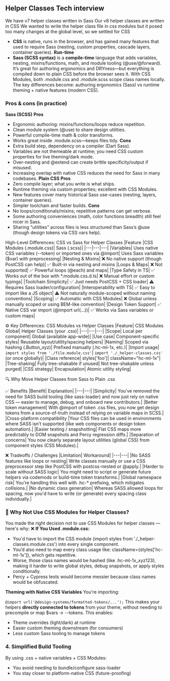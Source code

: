 ## Helper Classes Tech interview 

We have v7 helper classes written in Sass
Our v8 helper classes are written in CSS
We wanted to write the helper class file in css modules but it posed too many changes at the global level, so we settled for CSS


- **CSS** is native, runs in the browser, and has gained many features that used to require Sass (nesting, custom properties, cascade layers, container queries). **Run-time**
- **Sass (SCSS syntax)** is a **compile-time**  language that adds variables, nesting, mixins/functions, math, and module tooling (@use/@forward). It’s great for authoring ergonomics and DRYness—but everything is compiled down to plain CSS before the browser sees it.
With CSS Modules, both .module.css and .module.scss scope class names locally. The key differences become: authoring ergonomics (Sass) vs runtime theming + native features (modern CSS).

### Pros & cons (in practice)
**Sass (SCSS)**
**Pros**
* Ergonomic authoring: mixins/functions/loops reduce repetition.
* Clean module system (@use) to share design utilities.
* Powerful compile-time math & color transforms.
* Works great inside .module.scss—keeps files tidy.
**Cons**
* Extra build step, dependency on a compiler (Dart Sass).
* Variables are not themeable at runtime; you need CSS custom properties for live theming/dark mode.
* Over-nesting and @extend can create brittle specificity/output if misused.
* Increasing overlap with native CSS reduces the need for Sass in many codebases.
**Plain CSS**
**Pros**
* Zero compile layer; what you write is what ships.
* Runtime theming via custom properties; excellent with CSS Modules.
* New features cover many historical Sass use-cases (nesting, layers, container queries).
* Simpler toolchain and faster builds.
**Cons**
* No loops/conditionals/mixins; repetitive patterns can get verbose.
* Some authoring conveniences (math, color functions breadth) still feel nicer in Sass.
* Sharing “utilities” across files is less structured than Sass’s @use (though design tokens via CSS vars help).



High-Level Differences: CSS vs Sass for Helper Classes
|Feature	|CSS Modules (.module.css)|	Sass (.scss)|
|---|---|---|
|Variables|	Uses native CSS variables (--token) or imported ones via @import|	Uses Sass variables ($var) with preprocessing|
|Nesting & Mixins|	❌ No native support (though PostCSS can help)|	✅ Built-in via nesting and mixins
|Loops & Maps|	❌ Not supported|	✅ Powerful loops (@each) and maps|
|Type Safety in TS|	✅ Works out of the box with *.module.css.d.ts|	❌ Manual effort or custom typings|
|Toolchain Simplicity|	✅ Just needs PostCSS + CSS loader|	⚠️ Requires Sass loader/configuration|
|Interoperability with TS|	✅ Easy to import like a JS object|	⚠️ Not naturally module-scoped without naming conventions|
|Scoping|	✅ Automatic with CSS Modules|	❌ Global unless manually scoped or using BEM-like convention|
|Design Token Support|	✅ Native CSS var import (@import url(...))|	✅ Works via Sass variables or custom maps|


⚙️ Key Differences: CSS Modules vs Helper Classes
|Feature|	CSS Modules	Global| Helper Classes (your .css)|
|---|---|---|
|Scope|	Local per component|	Global (available app-wide)|
|Use case|	Component-specific styles|	Reusable layout/utility/spacing helpers|
|Naming|	Scoped via hashing (.Button_xyz)|	Prefixed manually (.hc-ml-1x, etc.)|
|Import usage|	`import styles from './file.module.css'`|	`import './_helper-classes.css'` (or once globally)|
|Class reference|	styles['foo']|	className="hc-ml-1x"|
|Tree-shaking|	Fully tree-shakable if unused|	Not tree-shakable unless purged|
|CSS strategy|	Encapsulation|	Atomic utility styling|



🔍 Why Move Helper Classes from Sass to Plain .css

✅ Benefits
|Benefit|	Explanation|
|---|---|
|Simplicity|	You’ve removed the need for SASS build tooling (like sass-loader) and now just rely on native CSS — easier to manage, debug, and onboard new contributors.|
|Better token management|	With @import of token .css files, you now get design tokens from a source-of-truth instead of relying on variable maps in SCSS.|
|Cross-platform compatibility	|Your CSS files can be used in environments where SASS isn’t supported (like web components or design token automation).|
|Easier testing / snapshotting|	Flat CSS maps more predictably to DOM snapshots and Percy regression diffs.|
|Separation of concerns|	You now clearly separate layout utilities (global CSS) from component styles (CSS Modules).|

❌ Tradeoffs / Challenges
|Limitation|	Workaround|
|---|---|
|No SASS features like loops or nesting|	Write classes manually or use a CSS preprocessor step like PostCSS with postcss-nested or @apply.|
|Harder to scale without SASS logic|	You might need to script or generate future helpers via codemods or build-time token transforms.|
|Global namespace risk|	You're handling this well with .hc-* prefixing, which mitigates collisions.|
|No dynamic class generation|	Whereas SASS allowed loops for spacing, now you'd have to write (or generate) every spacing class individually.|



### 🤔 Why Not Use CSS Modules for Helper Classes?
You made the right decision not to use CSS Modules for helper classes — here's why:
❌ **If You Used .module.css:**
* You'd have to import the CSS module (import styles from './_helper-classes.module.css') into every single component.
* You’d also need to map every class usage like: className={styles['hc-ml-1x']}, which gets repetitive.
* Worse, those class names would be hashed (like .hc-ml-1x_xyz123), making it harder to write global styles, debug snapshots, or apply styles conditionally.
* Percy + Cypress tests would become messier because class names would be obfuscated.




**Theming with Native CSS Variables**
You're importing:

`@import url('@design-systems/formatted-tokens/...');`
This makes your helpers **directly connected to tokens** from your theme, without needing to precompile or map $vars → --tokens.
This enables:
* Theme overrides (light/dark) at runtime
* Easier custom theming downstream (for consumers)
* Less custom Sass tooling to manage tokens

### 4. Simplified Build Tooling
By using .css + native variables + CSS Modules:
* You avoid needing to bundle/configure sass-loader
* You stay closer to platform-native CSS (future-proofing)



